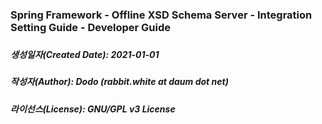 ### Spring Framework - Offline XSD Schema Server - Integration Setting Guide - Developer Guide
###
##### 생성일자(Created Date): 2021-01-01
##### 작성자(Author): Dodo (rabbit.white at daum dot net)
##### 라이선스(License): GNU/GPL v3 License

